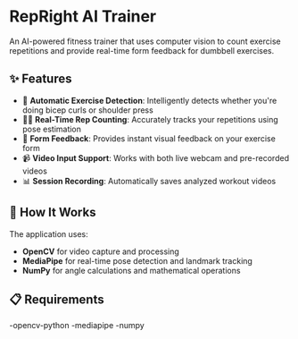# RepRight AI Trainer

An AI-powered fitness trainer that uses computer vision to count exercise repetitions and provide real-time form feedback for dumbbell exercises.

## ✨ Features

- 🧠 **Automatic Exercise Detection**: Intelligently detects whether you're doing bicep curls or shoulder press
- 🏋️‍♂️ **Real-Time Rep Counting**: Accurately tracks your repetitions using pose estimation
- 💪 **Form Feedback**: Provides instant visual feedback on your exercise form
- 📹 **Video Input Support**: Works with both live webcam and pre-recorded videos
- 📊 **Session Recording**: Automatically saves analyzed workout videos

## 🚀 How It Works

The application uses:
- **OpenCV** for video capture and processing
- **MediaPipe** for real-time pose detection and landmark tracking
- **NumPy** for angle calculations and mathematical operations

## 📋 Requirements
-opencv-python
-mediapipe
-numpy
